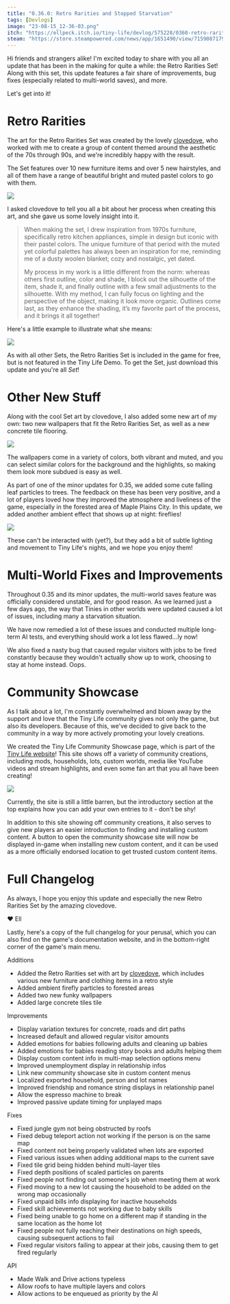 ```yaml
---
title: "0.36.0: Retro Rarities and Stopped Starvation"
tags: [Devlogs]
image: "23-08-15_12-36-03.png"
itch: "https://ellpeck.itch.io/tiny-life/devlog/575228/0360-retro-rarities-and-stopped-starvation"
steam: "https://store.steampowered.com/news/app/1651490/view/7159087179838232481"
---
```


Hi friends and strangers alike! I'm excited today to share with you all an update that has been in the making for quite a while: the Retro Rarities Set! Along with this set, this update features a fair share of improvements, bug fixes (especially related to multi-world saves), and more.

Let's get into it!

# Retro Rarities
The art for the Retro Rarities Set was created by the lovely [clovedove](https://clovedove.tumblr.com/), who worked with me to create a group of content themed around the aesthetic of the 70s through 90s, and we're incredibly happy with the result.

The Set features over 10 new furniture items and over 5 new hairstyles, and all of them have a range of beautiful bright and muted pastel colors to go with them.

![](23-08-15_12-36-03.png)

I asked clovedove to tell you all a bit about her process when creating this art, and she gave us some lovely insight into it.

> When making the set, I drew inspiration from 1970s furniture, specifically retro kitchen appliances, simple in design but iconic with their pastel colors. The unique furniture of that period with the muted yet colorful palettes has always been an inspiration for me, reminding me of a dusty woolen blanket; cozy and nostalgic, yet dated.
>
> My process in my work is a little different from the norm: whereas others first outline, color and shade, I block out the silhouette of the item, shade it, and finally outline with a few small adjustments to the silhouette. With my method, I can fully focus on lighting and the perspective of the object, making it look more organic. Outlines come last, as they enhance the shading, it’s my favorite part of the process, and it brings it all together!

Here's a little example to illustrate what she means:

![](image.png)

As with all other Sets, the Retro Rarities Set is included in the game for free, but is not featured in the Tiny Life Demo. To get the Set, just download this update and you're all *Set*!

# Other New Stuff
Along with the cool Set art by clovedove, I also added some new art of my own: two new wallpapers that fit the Retro Rarities Set, as well as a new concrete tile flooring.

![](Tiny_Life_hZB5VCY8Zd.png)

The wallpapers come in a variety of colors, both vibrant and muted, and you can select similar colors for the background and the highlights, so making them look more subdued is easy as well.

As part of one of the minor updates for 0.35, we added some cute falling leaf particles to trees. The feedback on these has been very positive, and a lot of players loved how they improved the atmosphere and liveliness of the game, especially in the forested area of Maple Plains City. In this update, we added another ambient effect that shows up at night: fireflies!

![](Tiny_Life_DxYv1StZS6.png)

These can't be interacted with (yet?), but they add a bit of subtle lighting and movement to Tiny Life's nights, and we hope you enjoy them!

# Multi-World Fixes and Improvements
Throughout 0.35 and its minor updates, the multi-world saves feature was officially considered unstable, and for good reason. As we learned just a few days ago, the way that Tinies in other worlds were updated caused a lot of issues, including many a starvation situation.

We have now remedied a lot of these issues and conducted multiple long-term AI tests, and everything should work a lot less flawed...ly now!

We also fixed a nasty bug that caused regular visitors with jobs to be fired constantly because they wouldn't actually show up to work, choosing to stay at home instead. Oops.

# Community Showcase
As I talk about a lot, I'm constantly overwhelmed and blown away by the support and love that the Tiny Life community gives not only the game, but also its developers. Because of this, we've decided to give back to the community in a way by more actively promoting your lovely creations.

We created the Tiny Life Community Showcase page, which is part of the [Tiny Life website](https://tinylifegame.com/community)! This site shows off a variety of community creations, including mods, households, lots, custom worlds, media like YouTube videos and stream highlights, and even some fan art that you all have been creating!

![](firefox_WqFFMXhc7H.png)

Currently, the site is still a little barren, but the introductory section at the top explains how you can add your own entries to it - don't be shy!

In addition to this site showing off community creations, it also serves to give new players an easier introduction to finding and installing custom content. A button to open the community showcase site will now be displayed in-game when installing new custom content, and it can be used as a more officially endorsed location to get trusted custom content items.

# Full Changelog
As always, I hope you enjoy this update and especially the new Retro Rarities Set by the amazing clovedove.

❤️ Ell

Lastly, here's a copy of the full changelog for your perusal, which you can also find on the game's documentation website, and in the bottom-right corner of the game's main menu.

Additions
- Added the Retro Rarities set with art by [clovedove](https://clovedove.tumblr.com/), which includes various new furniture and clothing items in a retro style
- Added ambient firefly particles to forested areas
- Added two new funky wallpapers
- Added large concrete tiles tile

Improvements
- Display variation textures for concrete, roads and dirt paths
- Increased default and allowed regular visitor amounts
- Added emotions for babies following adults and cleaning up babies
- Added emotions for babies reading story books and adults helping them
- Display custom content info in multi-map selection options menu
- Improved unemployment display in relationship infos
- Link new community showcase site in custom content menus
- Localized exported household, person and lot names
- Improved friendship and romance string displays in relationship panel
- Allow the espresso machine to break
- Improved passive update timing for unplayed maps

Fixes
- Fixed jungle gym not being obstructed by roofs
- Fixed debug teleport action not working if the person is on the same map
- Fixed content not being properly validated when lots are exported
- Fixed various issues when adding additional maps to the current save
- Fixed tile grid being hidden behind multi-layer tiles
- Fixed depth positions of scaled particles on parents
- Fixed people not finding out someone's job when meeting them at work
- Fixed moving to a new lot causing the household to be added on the wrong map occasionally
- Fixed unpaid bills info displaying for inactive households
- Fixed skill achievements not working due to baby skills
- Fixed being unable to go home on a different map if standing in the same location as the home lot
- Fixed people not fully reaching their destinations on high speeds, causing subsequent actions to fail
- Fixed regular visitors failing to appear at their jobs, causing them to get fired regularly

API
- Made Walk and Drive actions typeless
- Allow roofs to have multiple layers and colors
- Allow actions to be enqueued as priority by the AI
